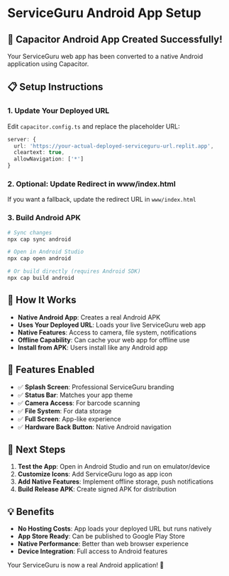 # ServiceGuru Android App Setup

## 🚀 **Capacitor Android App Created Successfully!**

Your ServiceGuru web app has been converted to a native Android application using Capacitor.

## 📋 **Setup Instructions**

### 1. **Update Your Deployed URL**
Edit `capacitor.config.ts` and replace the placeholder URL:
```typescript
server: {
  url: 'https://your-actual-deployed-serviceguru-url.replit.app',
  cleartext: true,
  allowNavigation: ['*']
}
```

### 2. **Optional: Update Redirect in www/index.html**
If you want a fallback, update the redirect URL in `www/index.html`

### 3. **Build Android APK**
```bash
# Sync changes
npx cap sync android

# Open in Android Studio
npx cap open android

# Or build directly (requires Android SDK)
npx cap build android
```

## 🎯 **How It Works**

- **Native Android App**: Creates a real Android APK
- **Uses Your Deployed URL**: Loads your live ServiceGuru web app
- **Native Features**: Access to camera, file system, notifications
- **Offline Capability**: Can cache your web app for offline use
- **Install from APK**: Users install like any Android app

## 📱 **Features Enabled**

- ✅ **Splash Screen**: Professional ServiceGuru branding
- ✅ **Status Bar**: Matches your app theme
- ✅ **Camera Access**: For barcode scanning
- ✅ **File System**: For data storage
- ✅ **Full Screen**: App-like experience
- ✅ **Hardware Back Button**: Native Android navigation

## 🔧 **Next Steps**

1. **Test the App**: Open in Android Studio and run on emulator/device
2. **Customize Icons**: Add ServiceGuru logo as app icon
3. **Add Native Features**: Implement offline storage, push notifications
4. **Build Release APK**: Create signed APK for distribution

## 💡 **Benefits**

- **No Hosting Costs**: App loads your deployed URL but runs natively
- **App Store Ready**: Can be published to Google Play Store
- **Native Performance**: Better than web browser experience
- **Device Integration**: Full access to Android features

Your ServiceGuru is now a real Android application! 🎉